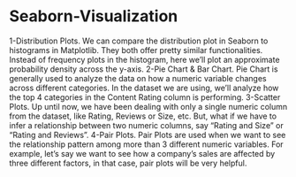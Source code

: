 # Seaborn-Visualization
1-Distribution Plots. We can compare the distribution plot in Seaborn to histograms in Matplotlib. They both offer pretty similar functionalities. Instead of frequency plots in the histogram, here we’ll plot an approximate probability density across the y-axis.
2-Pie Chart & Bar Chart. Pie Chart is generally used to analyze the data on how a numeric variable changes across different categories. In the dataset we are using, we’ll analyze how the top 4 categories in the Content Rating column is performing.
3-Scatter Plots. Up until now, we have been dealing with only a single numeric column from the dataset, like Rating, Reviews or Size, etc. But, what if we have to infer a relationship between two numeric columns, say “Rating and Size” or “Rating and Reviews”.
4-Pair Plots. Pair Plots are used when we want to see the relationship pattern among more than 3 different numeric variables. For example, let’s say we want to see how a company’s sales are affected by three different factors, in that case, pair plots will be very helpful.
